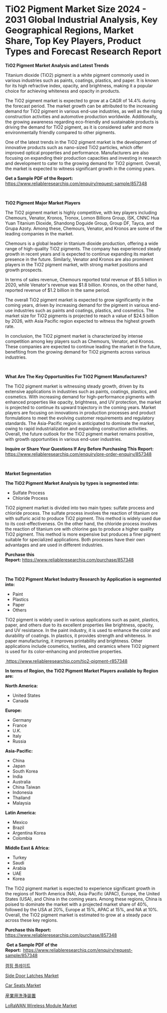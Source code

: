 <p><h1>TiO2 Pigment Market Size 2024 - 2031 Global Industrial Analysis, Key Geographical Regions, Market Share, Top Key Players, Product Types and Forecast Research Report</h1></p><p><strong>TiO2 Pigment Market Analysis and Latest Trends</strong></p>
<p><p>Titanium dioxide (TiO2) pigment is a white pigment commonly used in various industries such as paints, coatings, plastics, and paper. It is known for its high refractive index, opacity, and brightness, making it a popular choice for achieving whiteness and opacity in products.</p><p>The TiO2 pigment market is expected to grow at a CAGR of 14.4% during the forecast period. The market growth can be attributed to the increasing demand for TiO2 pigment in various end-use industries, as well as the rising construction activities and automotive production worldwide. Additionally, the growing awareness regarding eco-friendly and sustainable products is driving the demand for TiO2 pigment, as it is considered safer and more environmentally friendly compared to other pigments.</p><p>One of the latest trends in the TiO2 pigment market is the development of innovative products such as nano-sized TiO2 particles, which offer improved optical properties and performance. Manufacturers are also focusing on expanding their production capacities and investing in research and development to cater to the growing demand for TiO2 pigment. Overall, the market is expected to witness significant growth in the coming years.</p></p>
<p><strong>Get a Sample PDF of the Report:&nbsp;</strong> <a href="https://www.reliableresearchiq.com/enquiry/request-sample/857348">https://www.reliableresearchiq.com/enquiry/request-sample/857348</a></p>
<p>&nbsp;</p>
<p><strong>TiO2 Pigment Major Market Players</strong></p>
<p><p>The TiO2 pigment market is highly competitive, with key players including Chemours, Venator, Kronos, Tronox, Lomon Billions Group, ISK, CNNC Hua Yuan Titanium Dioxide, Shandong Doguide Group, Group DF, Tayca, and Grupa Azoty. Among these, Chemours, Venator, and Kronos are some of the leading companies in the market.</p><p>Chemours is a global leader in titanium dioxide production, offering a wide range of high-quality TiO2 pigments. The company has experienced steady growth in recent years and is expected to continue expanding its market presence in the future. Similarly, Venator and Kronos are also prominent players in the TiO2 pigment market, with strong market positions and growth prospects.</p><p>In terms of sales revenue, Chemours reported total revenue of $5.5 billion in 2020, while Venator's revenue was $1.8 billion. Kronos, on the other hand, reported revenue of $1.2 billion in the same period.</p><p>The overall TiO2 pigment market is expected to grow significantly in the coming years, driven by increasing demand for the pigment in various end-use industries such as paints and coatings, plastics, and cosmetics. The market size for TiO2 pigments is projected to reach a value of $24.5 billion by 2026, with Asia Pacific region expected to witness the highest growth rate.</p><p>In conclusion, the TiO2 pigment market is characterized by intense competition among key players such as Chemours, Venator, and Kronos. These companies are expected to continue leading the market in the future, benefiting from the growing demand for TiO2 pigments across various industries.</p></p>
<p>&nbsp;</p>
<p><strong>What Are The Key Opportunities For TiO2 Pigment Manufacturers?</strong></p>
<p><p>The TiO2 pigment market is witnessing steady growth, driven by its extensive applications in industries such as paints, coatings, plastics, and cosmetics. With increasing demand for high-performance pigments with enhanced properties like opacity, brightness, and UV protection, the market is projected to continue its upward trajectory in the coming years. Market players are focusing on innovations in production processes and product formulations to meet the evolving customer requirements and regulatory standards. The Asia-Pacific region is anticipated to dominate the market, owing to rapid industrialization and expanding construction activities. Overall, the future outlook for the TiO2 pigment market remains positive, with growth opportunities in various end-user industries.</p></p>
<p><strong>Inquire or Share Your Questions If Any Before Purchasing This Report:</strong> <a href="https://www.reliableresearchiq.com/enquiry/pre-order-enquiry/857348">https://www.reliableresearchiq.com/enquiry/pre-order-enquiry/857348</a></p>
<p>&nbsp;</p>
<p><strong>Market Segmentation</strong></p>
<p><strong>The TiO2 Pigment Market Analysis by types is segmented into:</strong></p>
<p><ul><li>Sulfate Process</li><li>Chloride Process</li></ul></p>
<p><p>TiO2 pigment market is divided into two main types: sulfate process and chloride process. The sulfate process involves the reaction of titanium ore with sulfuric acid to produce TiO2 pigment. This method is widely used due to its cost-effectiveness. On the other hand, the chloride process involves the reaction of titanium ore with chlorine gas to produce a higher quality TiO2 pigment. This method is more expensive but produces a finer pigment suitable for specialized applications. Both processes have their own advantages and are used in different industries.</p></p>
<p><strong>Purchase this Report:&nbsp;</strong><a href="https://www.reliableresearchiq.com/purchase/857348">https://www.reliableresearchiq.com/purchase/857348</a></p>
<p>&nbsp;</p>
<p><strong>The TiO2 Pigment Market Industry Research by Application is segmented into:</strong></p>
<p><ul><li>Paint</li><li>Plastics</li><li>Paper</li><li>Others</li></ul></p>
<p><p>TiO2 pigment is widely used in various applications such as paint, plastics, paper, and others due to its excellent properties like brightness, opacity, and UV resistance. In the paint industry, it is used to enhance the color and durability of coatings. In plastics, it provides strength and whiteness. In paper manufacturing, it improves printability and brightness. Other applications include cosmetics, textiles, and ceramics where TiO2 pigment is used for its color-enhancing and protective properties.</p></p>
<p><a href="https://www.reliableresearchiq.com/tio2-pigment-r857348">&nbsp;https://www.reliableresearchiq.com/tio2-pigment-r857348</a></p>
<p><strong>In terms of Region, the TiO2 Pigment Market Players available by Region are:</strong></p>
<p>
    <p> <strong> North America: </strong>
        <ul>
            <li>United States</li>
            <li>Canada</li>
        </ul>
        </p> 
    <p> <strong> Europe: </strong>
        <ul>
            <li>Germany</li>
            <li>France</li>
            <li>U.K.</li>
            <li>Italy</li>
            <li>Russia</li>
        </ul>
        </p> 
    <p> <strong> Asia-Pacific: </strong>
        <ul>
            <li>China</li>
            <li>Japan</li>
            <li>South Korea</li>
            <li>India</li>
            <li>Australia</li>
            <li>China Taiwan</li>
            <li>Indonesia</li>
            <li>Thailand</li>
            <li>Malaysia</li>
        </ul>
        </p> 
    <p> <strong> Latin America: </strong>
        <ul>
            <li>Mexico</li>
            <li>Brazil</li>
            <li>Argentina Korea</li>
            <li>Colombia</li>
        </ul>
        </p> 
    <p> <strong> Middle East & Africa: </strong>
        <ul>
            <li>Turkey</li>
            <li>Saudi</li>
            <li>Arabia</li>
            <li>UAE</li>
            <li>Korea</li>
        </ul>
    </p>
    </p>
<p><p>The TiO2 pigment market is expected to experience significant growth in the regions of North America (NA), Asia-Pacific (APAC), Europe, the United States (USA), and China in the coming years. Among these regions, China is poised to dominate the market with a projected market share of 40%, followed by the USA at 20%, Europe at 15%, APAC at 15%, and NA at 10%. Overall, the TiO2 pigment market is estimated to grow at a steady pace across these key regions.</p></p>
<p><strong>Purchase this Report: </strong><a href="https://www.reliableresearchiq.com/purchase/857348">https://www.reliableresearchiq.com/purchase/857348</a></p>
<p>&nbsp;<strong>Get a Sample PDF of the Report:&nbsp;&nbsp;</strong><a href="https://www.reliableresearchiq.com/enquiry/request-sample/857348">https://www.reliableresearchiq.com/enquiry/request-sample/857348</a></p>
<p><strong></strong></p>
<p><p><a href="https://github.com/mpodehpw07370073/Market-Research-Report-List-3/blob/main/81158846460.md">캠핑 플레이트</a></p><p><a href="https://medium.com/@sagorhossaincs33_80453/global-side-door-latches-market-analysis-trends-forecasts-and-growth-opportunities-2024-2031-2ddca11fd5d3">Side Door Latches Market</a></p><p><a href="https://medium.com/@raap8632472024/global-car-seats-industry-types-applications-market-players-regional-growth-analysis-and-3e422e422126">Car Seats Market</a></p><p><a href="https://github.com/nxboeu02965442/Market-Research-Report-List-3/blob/main/52245782516.md">産業用洗浄装置</a></p><p><a href="https://github.com/mdmisese/Market-Research-Report-List-1/blob/main/lorawan-wireless-module-market.md">LoRaWAN Wireless Module Market</a></p></p>